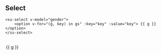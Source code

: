 ## Select

```vue
<su-select v-model="gender">
	<option v-for="(g, key) in gs" :key="key" :value="key"> {{ g }} </option>
</su-select>
```

<br>
<su-select v-model="gender">
	<option v-for="(g, key) in gs" :key="key" :value="key"> {{ g }} </option>
</su-select>

<script>
import Vue from 'vue'
export default {
	data () {
        return {
			gender: '',
			gs: {
				"male": "Male",
				"female": "Female"
			}
        }
    }
}
</script>